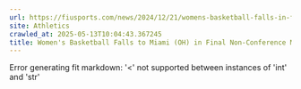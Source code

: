 ```yaml
---
url: https://fiusports.com/news/2024/12/21/womens-basketball-falls-in-final-non-conference-matchup.aspx
site: Athletics
crawled_at: 2025-05-13T10:04:43.367245
title: Women's Basketball Falls to Miami (OH) in Final Non-Conference Matchup - FIU Athletics
---
```


Error generating fit markdown: '<' not supported between instances of 'int' and 'str'